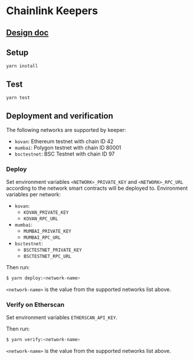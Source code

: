 # Chainlink Keepers

## [Design doc](https://www.notion.so/chainlink/Keeper-V2-94415970f1ef4b46ba0f6aebee1cd477)

## Setup

```
yarn install
```

## Test

```
yarn test
```

## Deployment and verification

The following networks are supported by keeper:
- `kovan`: Ethereum testnet with chain ID 42
- `mumbai`: Polygon testnet with chain ID 80001
- `bsctestnet`: BSC Testnet with chain ID 97

### Deploy

Set environment variables `<NETWORK>_PRIVATE_KEY` and `<NETWORK>_RPC_URL` according to the network smart contracts will be deployed to.
Environment variables per network:
- `kovan`:
  - `KOVAN_PRIVATE_KEY`
  - `KOVAN_RPC_URL`
- `mumbai`:
  - `MUMBAI_PRIVATE_KEY`
  - `MUMBAI_RPC_URL`
- `bsctestnet`:
  - `BSCTESTNET_PRIVATE_KEY`
  - `BSCTESTNET_RPC_URL`

Then run:
```bash
$ yarn deploy:<network-name>
```

`<network-name>` is the value from the supported networks list above.

### Verify on Etherscan

Set environment variables `ETHERSCAN_API_KEY`.

Then run:
```bash
$ yarn verify:<network-name>
```

`<network-name>` is the value from the supported networks list above.
